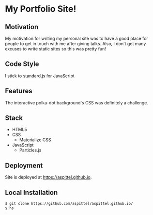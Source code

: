 # My Portfolio Site!

## Motivation
My motivation for writing my personal site was to have a good place for people to get in touch with me after giving talks. Also, I don't get many excuses to write static sites so this was pretty fun!

## Code Style
I stick to standard.js for JavaScript

## Features
The interactive polka-dot background's CSS was definitely a challenge. 

## Stack
* HTML5
* CSS
    * Materialize CSS
* JavaScript
    * Particles.js

## Deployment
Site is deployed at https://aspittel.github.io.

## Local Installation
```bash
$ git clone https://github.com/aspittel/aspittel.github.io/
$ hs
```

